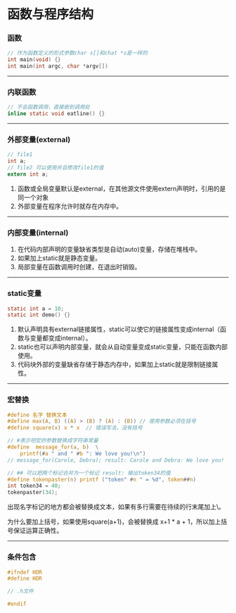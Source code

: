 # 函数与程序结构

### 函数

```c
// 作为函数定义的形式参数char s[]和chat *s是一样的
int main(void) {}
int main(int argc, char *argv[])
```

-------

### 内联函数

```c
// 不会函数调用，直接嵌到调用处
inline static void eatline() {}
```

------

### 外部变量(external)

```c
// file1
int a;
// file2 可以使用并且修改file1的值
extern int a; 
```

1. 函数或全局变量默认是external，在其他源文件使用extern声明时，引用的是同一个对象
2. 外部变量在程序允许时就存在内存中。

------

### 内部变量(internal)

1. 在代码内部声明的变量缺省类型是自动(auto)变量，存储在堆栈中。
2. 如果加上static就是静态变量。
3. 局部变量在函数调用时创建，在退出时销毁。

------

### static变量

```c
static int a = 10;
static int demo() {}
```

1. 默认声明具有external链接属性，static可以使它的链接属性变成internal（函数与变量都变成internal）。
2. static也可以声明内部变量，就会从自动变量变成static变量，只能在函数内部使用。
3. 代码块外部的变量缺省存储于静态内存中，如果加上static就是限制链接属性。


------

### 宏替换

```c
#define 名字 替换文本
#define max(A, B) ((A) > (B) ? (A) : (B)) // 使用参数必须在括号
#define square(x) x * x  // 错误写法，没有括号

// #表示吧宏的参数替换成字符串常量
#define  message_for(a, b)  \
    printf(#a " and " #b ": We love you!\n")
// message_for(Carole, Debra); result: Carole and Debra: We love you!

// ## 可以把两个标记合并为一个标记 result: 输出token34的值
#define tokenpaster(n) printf ("token" #n " = %d", token##n)
int token34 = 40;
tokenpaster(34);
```

出现名字标记的地方都会被替换成文本，如果有多行需要在待续的行末尾加上\。

为什么要加上括号，如果使用square(a+1)，会被替换成 x+1 * a + 1，所以加上括号保证运算正确性。

------

### 条件包含

```c
#ifndef HDR
#define HDR

// .h文件

#endif
```

